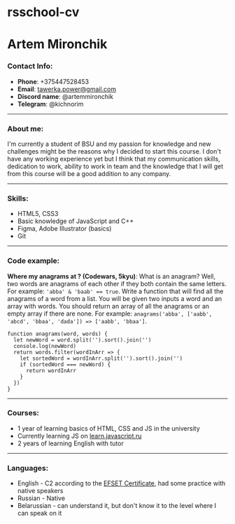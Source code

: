 # rsschool-cv

# Artem Mironchik

### Contact Info:
  * **Phone**: +375447528453
  * **Email**: tawerka.power@gmail.com
  * **Discord name**: @artemmironchik
  * **Telegram**: @kichnorim 
***
### About me:
I'm currently a student of BSU and my passion for knowledge and new challenges might be the reasons why I decided to start this course. I don't have any working experience yet but I think that my communication skills, dedication to work, ability to work in team and the knowledge that I will get from this course will be a good addition to any company.
***
### Skills:
  * HTML5, CSS3
  * Basic knowledge of JavaScript and C++
  * Figma, Adobe Illustrator (basics)
  * Git
***
### Code example:
**Where my anagrams at ? (Codewars, 5kyu)**: What is an anagram? Well, two words are anagrams of each other if they both contain the same letters. For example: `'abba' & 'baab' == true`. Write a function that will find all the anagrams of a word from a list. You will be given two inputs a word and an array with words. You should return an array of all the anagrams or an empty array if there are none. For example: `anagrams('abba', ['aabb', 'abcd', 'bbaa', 'dada']) => ['aabb', 'bbaa']`.
```
function anagrams(word, words) {
  let newWord = word.split('').sort().join('')
  console.log(newWord)
  return words.filter(wordInArr => {
    let sortedWord = wordInArr.split('').sort().join('')
    if (sortedWord === newWord) {
      return wordInArr
    }
  })
}
```
***
### Courses:
  * 1 year of learning basics of HTML, CSS and JS in the university
  * Currently learning JS on [learn.javascript.ru](learn.javascript.ru)
  * 2 years of learning English with tutor
***
### Languages:
  * English - C2 according to the [EFSET Certificate](https://www.efset.org/cert/X3WbJc), had some practice with native speakers
  * Russian - Native
  * Belarussian - can understand it, but don't know it to the level where I can speak on it
